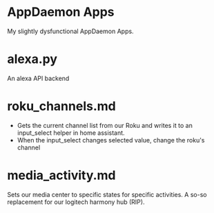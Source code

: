 # AppDaemon Apps

My slightly dysfunctional AppDaemon Apps.

# alexa.py

An alexa API backend

# roku_channels.md

* Gets the current channel list from our Roku and writes it to an input_select helper in home assistant.
* When the input_select changes selected value, change the roku's channel

# media_activity.md

Sets our media center to specific states for specific activities. A so-so replacement for our logitech harmony hub (RIP).
